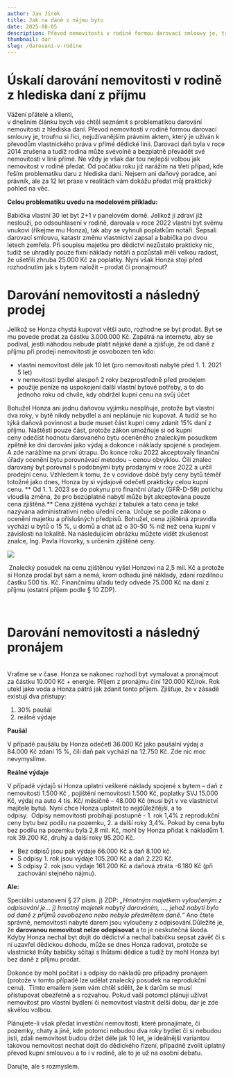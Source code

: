 ```yaml
---
author: Jan Jírek
title: Jak na daně z nájmu bytu
date: 2025-08-05
description: Převod nemovitosti v rodině formou darovací smlouvy je, troufnu si říci, nejužívanějším právním aktem, který je užíván k převodům vlastnického práva v přímé dědické linii. Ale jak takový dar ovlivní budoucí nakládání s nemovitostí?  
thumbnail: dar
slug: /darovani-v-rodine
---
```


# Úskalí darování nemovitosti v rodině z hlediska daní z příjmu

Vážení přátelé a klienti,  
v dnešním článku bych vás chtěl seznámit s problematikou darování nemovitosti z hlediska daní. Převod nemovitosti v rodině formou darovací smlouvy je, troufnu si říci, nejužívanějším právním aktem, který je užíván k převodům vlastnického práva v přímé dědické linii. Darovací daň byla v roce 2014 zrušena a tudíž rodina může svévolně a bezplatně převádět své nemovitosti v linii přímé. Ne vždy je však dar tou nejlepší volbou jak nemovitost v rodině předat. Od počátku roku již narážím na třetí případ, kde řeším problematiku daru z hlediska daní. Nejsem ani daňový poradce, ani právník, ale za 12 let praxe v realitách vám dokážu předat můj praktický pohled na věc. 

**Celou problematiku uvedu na modelovém příkladu:**

Babička vlastní 30 let byt 2+1 v panelovém domě. Jelikož jí zdraví již neslouží, po odsouhlasení v rodině, darovala v roce 2022 vlastní byt svému vnukovi (říkejme mu Honza), tak aby se vyhnuli poplatkům notáři. Sepsali darovací smlouvu, katastr změnu vlastnictví zapsal a babička po dvou letech zemřela. Při soupisu majetku pro dědictví nezůstalo prakticky nic, tudíž se uhradily pouze fixní náklady notáři a pozůstalí měli velkou radost, že ušetřili zhruba 25.000 Kč za poplatky. Nyní však Honza stojí před rozhodnutím jak s bytem naložit – prodat či pronajmout? 

# Darování nemovitosti a následný prodej

Jelikož se Honza chystá kupovat větší auto, rozhodne se byt prodat. Byt se mu povede prodat za částku 3.000.000 Kč. Zapátrá na internetu, aby se podíval, jestli náhodou nebude platit nějaké daně a zjišťuje, že od daně z příjmu při prodeji nemovitosti je osvobozen ten kdo:

- vlastní nemovitost déle jak 10 let (pro nemovitosti nabyté před 1. 1. 2021 5 let)
- v nemovitosti bydlel alespoň 2 roky bezprostředně před prodejem
- použije peníze na uspokojení další vlastní bytové potřeby, a to do jednoho roku od chvíle, kdy obdržel kupní cenu na svůj účet

Bohužel Honza ani jednu daňovou výjimku nesplňuje, protože byt vlastní dva roky, v bytě nikdy nebydlel a ani neplánuje nic kupovat. A tudíž se ho týká daňová povinnost a bude muset část kupní ceny zdanit 15% daní z příjmu. Naštěstí pouze část, protože zákon umožňuje si od kupní ceny odečíst hodnotu darovaného bytu oceněného znaleckým posudkem zpětně ke dni darování jako výdaj a dokonce i náklady spojené s prodejem. A zde narážíme na první útrapu. Do konce roku 2022 akceptovaly finanční úřady ocenění bytu porovnávací metodou – cenou obvyklou. Čili znalec darovaný byt porovnal s podobnými byty prodanými v roce 2022 a určil prodejní cenu. Vzhledem k tomu, že v covidové době byly ceny bytů téměř totožné jako dnes, Honza by si výdajově odečetl prakticky celou kupní cenu. ** Od 1. 1. 2023 se do pokynu pro finanční úřady (GFŘ-D-59) potichu vloudila změna, že pro bezúplatné nabytí může být akceptována pouze cena zjištěná.** Cena zjištěná vychází z tabulek a tato cena je také nazývána administrativní nebo úřední cena. Určuje se podle zákona o ocenění majetku a příslušných předpisů. Bohužel, cena zjištěná zpravidla vychází u bytů o 15 %, u domů a chat až o 30-50 % níž než cena kupní v závislosti na lokalitě. Na následujícím obrázku můžete vidět zkušenost znalce, Ing. Pavla Hovorky, s určením zjištěné ceny. 

![](https://res.cloudinary.com/dgnpeadbj/image/upload/v1754731884/dar-2.png)

 Znalecký posudek na cenu zjištěnou vyšel Honzovi na 2,5 mil. Kč a protože si Honza prodal byt sám a nemá, krom odhadu jiné náklady, zdaní rozdílnou částku 500 tis. Kč. Finančnímu úřadu tedy odvede 75.000 Kč na dani z příjmu (ostatní příjem podle § 10 ZDP).

# <br>Darování nemovitosti a následný pronájem

<br>Vraťme se v čase. Honza se nakonec rozhodl byt vymalovat a pronajmout za částku 10.000 Kč + energie. Příjem z pronájmu činí 120.000 Kč/rok. Rok utekl jako voda a Honza pátrá jak zdanit tento příjem. Zjišťuje, že v zásadě existují dva přístupy: 

1. 30% paušál
2. reálné výdaje

**Paušál**

V případě paušálu by Honza odečetl 36.000 Kč jako paušální výdaj a 84.000 Kč zdaní 15 %, čili daň pak vychází na 12.750 Kč. Zde nic moc nevymyslíme.  

**Reálné výdaje**

V případě výdajů si Honza uplatní veškeré náklady spojené s bytem – daň z nemovitosti 1.500 Kč , pojištění nemovitosti 1.500 Kč, poplatky SVJ 15.000 Kč, výdaj na auto 4 tis. Kč/ měsíčně – 48.000 Kč (musí být v ve vlastnictví majitele bytu). Nyní chce Honza uplatnit to nejdůležitější, a to odpisy.  Odpisy nemovitosti probíhají postupně - 1. rok 1,4% z reprodukční ceny bytu bez podílu na pozemku, 2. a další roky 3,4%. Pokud by cena bytu bez podílu na pozemku byla 2,8 mil. Kč, mohl by Honza přidat k nákladům 1. rok 39.200 Kč, druhý a další roky 95.200 Kč. 

- Bez odpisů jsou pak výdaje 66.000 Kč a daň 8.100 kč.
- S odpisy 1. rok jsou výdaje 105.200 Kč a daň 2.220 Kč.    
- S odpisy 2. rok jsou výdaje 161.200 Kč a daňová ztráta -6.180 Kč (při zachování stejného nájmu).

**Ale:**

Speciální ustanovení § 27 písm. j) ZDP: *„Hmotným majetkem vyloučeným z odpisování je… j) hmotný majetek nabytý darováním, …, jehož nabytí bylo od daně z příjmů osvobozeno nebo nebylo předmětem daně.“* Ano čtete správně, nemovitosti nabyté darem jsou vyloučeny z odpisování.Důležité je, že **darovanou nemovitost nelze odepisovat** a to je neskutečná škoda.<br>Kdyby Honza nechal byt dojít do dědictví a nechal babičku sepsat závěť či s ní uzavřel dědickou dohodu, může se dnes Honza radovat, protože se vlastnické lhůty babičky sčítají s lhůtami dědice a tudíž by mohl Honza byt bez daně z příjmu prodat.

Dokonce by mohl počítat i s odpisy do nákladů pro případný pronájem (protože v tomto případě lze udělat znalecký posudek na reprodukční cenu).  Tímto emailem jsem vám chtěl sdělit, že k darům se musí přistupovat obezřetně a s rozvahou. Pokud vaši potomci plánují užívat nemovitost pro vlastní bydlení či nemovitost vlastnit delší dobu, dar je zde skvělou volbou. 

Plánujete-li však předat investiční nemovitosti, které pronajímate, či pozemky, chaty a jiné, kde potomci nebudou dva roky bydlet či si nebudou jisti, zdali nemovitost budou držet déle jak 10 let, je ideálnější variantou takovou nemovitost nechat dojít do dědického řízení, případně zvolit úplatný převod kupní smlouvou a to i v rodině, ale to je už na osobní debatu.



Darujte, ale s rozmyslem.
